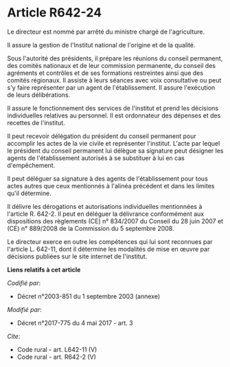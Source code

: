 # Article R642-24

Le directeur est nommé par arrêté du ministre chargé de l'agriculture. 

Il assure la gestion de l'Institut national de l'origine et de la qualité. 

Sous l'autorité des présidents, il prépare les réunions du conseil permanent, des comités nationaux et de leur commission
permanente, du conseil des agréments et contrôles et de ses formations restreintes ainsi que des comités régionaux. Il
assiste à leurs séances avec voix consultative ou peut s'y faire représenter par un agent de l'établissement. Il assure
l'exécution de leurs délibérations. 

Il assure le fonctionnement des services de l'institut et prend les décisions individuelles relatives au personnel. Il est
ordonnateur des dépenses et des recettes de l'institut. 

Il peut recevoir délégation du président du conseil permanent pour accomplir les actes de la vie civile et représenter
l'institut. L'acte par lequel le président du conseil permanent lui délègue sa signature peut désigner les agents de
l'établissement autorisés à se substituer à lui en cas d'empêchement. 

Il peut déléguer sa signature à des agents de l'établissement pour tous actes autres que ceux mentionnés à l'alinéa précédent
et dans les limites qu'il détermine. 

Il délivre les dérogations et autorisations individuelles mentionnées à l'article R. 642-2. Il peut en déléguer la délivrance
conformément aux dispositions des règlements (CE) n° 834/2007 du Conseil du 28 juin 2007 et (CE) n° 889/2008 de la Commission
du 5 septembre 2008. 

Le directeur exerce en outre les compétences qui lui sont reconnues par l'article L. 642-11, dont il détermine les modalités
de mise en œuvre par décisions publiées sur le site internet de l'institut.

**Liens relatifs à cet article**

_Codifié par_:

  - Décret n°2003-851 du 1 septembre 2003 (annexe)

_Modifié par_:

  - Décret n°2017-775 du 4 mai 2017 - art. 3

_Cite_:

  - Code rural - art. L642-11 (V)
  - Code rural - art. R642-2 (V)
